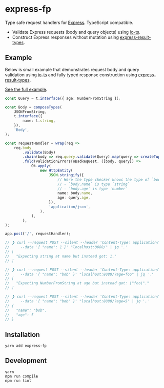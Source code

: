 # express-fp

Type safe request handlers for [Express]. TypeScript compatible.

- Validate Express requests (body and query objects) using [io-ts].
- Construct Express responses without mutation using [express-result-types].

## Example

Below is small example that demonstrates request body and query validation using [io-ts] and fully typed response construction using [express-result-types].

[See the full example](./src/example.ts).

``` ts
const Query = t.interface({ age: NumberFromString });

const Body = composeTypes(
    JSONFromString,
    t.interface({
        name: t.string,
    }),
    'Body',
);

const requestHandler = wrap(req =>
    req.body
        .validate(Body)
        .chain(body => req.query.validate(Query).map(query => createTuple(body, query)))
        .fold(validationErrorsToBadRequest, ([body, query]) =>
            Ok.apply(
                new HttpEntity(
                    JSON.stringify({
                        // Here the type checker knows the type of `body`:
                        // - `body.name` is type `string`
                        // - `body.age` is type `number`
                        name: body.name,
                        age: query.age,
                    }),
                    'application/json',
                ),
            ),
        ),
);

app.post('/', requestHandler);

// ❯ curl --request POST --silent --header 'Content-Type: application/json' \
//     --data '{ "name": 1 }' "localhost:8080/" | jq '.'
// [
//   "Expecting string at name but instead got: 1."
// ]

// ❯ curl --request POST --silent --header 'Content-Type: application/json' \
//     --data '{ "name": "bob" }' "localhost:8080/?age=foo" | jq '.'
// [
//   "Expecting NumberFromString at age but instead got: \"foo\"."
// ]

// ❯ curl --request POST --silent --header 'Content-Type: application/json' \
//     --data '{ "name": "bob" }' "localhost:8080/?age=5" | jq '.'
// {
//   "name": "bob",
//   "age": 5
// }
```

## Installation

```
yarn add express-fp
```

## Development

```
yarn
npm run compile
npm run lint
```

[io-ts]: https://github.com/gcanti/io-ts
[fp-ts]: https://github.com/gcanti/fp-ts
[express-result-types]: https://github.com/OliverJAsh/express-result-types
[Express]: https://expressjs.com/
